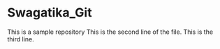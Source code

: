 # Swagatika_Git
This is a sample repository
This is the second line of the file.
This is the third line.
